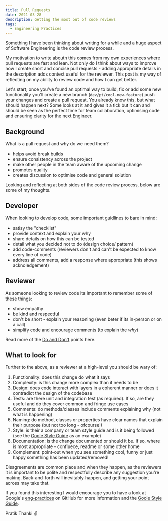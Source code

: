 ```yaml
---
title: Pull Requests
date: 2021-03-28
description: Getting the most out of code reviews
tags:
  - Engineering Practices
---
```


Something I have been thinking about writing for a while and a huge aspect of Software Engineering is the code review process.

My motivation to write abouth this comes from my own experiences where pull requests are fast and lean. Not only do I think 
about ways to improve how I create short and concise pull requests - adding appropriate details in the description adds context 
useful for the reviewer. This post is my way of reflecting on my ability to review code and how I can get better.

Let's start, once you've found an optimal way to build, fix or add some new functionality you'll create a new branch 
(`dev/pt/cool-new-feature`) push your changes and create a pull request. You already know this, but what should happen next? Some 
looks at it and gives it a tick but it can and should be seen as the perfect time for team collaboration, optimising code and 
ensuring clarity for the next Engineer.


## Background

What is a pull request and why do we need them?

- helps avoid break builds
- ensure consistency across the project
- make other people in the team aware of the upcoming change
- promotes quality
- creates discussion to optimise code and general solution

Looking and reflecting at both sides of the code review process, below are some of my thoughts.


## Developer

When looking to develop code, some important guidlines to bare in mind:

- satisy the "checklist"
- provide context and explain your why
- share details on how this can be tested 
- detail what you decided not to do (design choice/ pattern)
- add code-comments (reviewers don't and can't be expected to know every line of code)
- address all comments, add a response where appropriate (this shows acknoledgement)


## Reviewer

As someone looking to review code its important to remember some of these things:

- show empathy
- be kind and respectful
- don't be short - explain your reasoning (even beter if its in-person or on a call)
- simplify code and encourage comments (to explain the _why_)

Read more of the [Do and Don't](https://chromium.googlesource.com/chromium/src/+/master/docs/cr_respect.md) points here.


## What to look for

Further to the above, as a reviewer at a high-level you should be wary of:

1. Functionality: does this change do what it says
2. Complexity: is this change more complex than it needs to be
3. Design: does code interact with layers in a coherent manner or does it contradict the design of the codebase
4. Tests: are there unit and integration test (as required). If so, are they useful and do they cover common and fringe use cases
5. Comments: do methods/classes include comments explaining why (not what is happening)
6. Naming: do method, classes or properties have clear names that explain their purpose (but not too long - ofcourse!)
7. Style: is their a company or team style guide and is it being followed (see the [Goole Style Guide](https://google.github.io/styleguide/) as an example)
8. Documentation: is the change documented or should it be. If so, where is most appropriate - confluece, readme or some other home
9. Complement: point-out when you see something cool, funny or just happy something has been updated/removed!

Disagreements are common place and when they happen, as the reviewers it is important to be polite and respectfully describe any 
suggestion you're making. Back-and-forth will inevitably happen, and getting your point across may take that.

If you found this interesting I would encourage you to have a look at Google's [eng-practices](https://github.com/google/eng-practices) 
on GitHub for more information and the [Goole Style Guide](https://google.github.io/styleguide/).

Pratik Thanki ✌️
